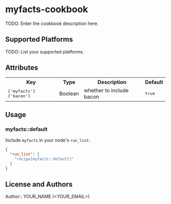 # myfacts-cookbook

TODO: Enter the cookbook description here.

## Supported Platforms

TODO: List your supported platforms.

## Attributes

<table>
  <tr>
    <th>Key</th>
    <th>Type</th>
    <th>Description</th>
    <th>Default</th>
  </tr>
  <tr>
    <td><tt>['myfacts']['bacon']</tt></td>
    <td>Boolean</td>
    <td>whether to include bacon</td>
    <td><tt>true</tt></td>
  </tr>
</table>

## Usage

### myfacts::default

Include `myfacts` in your node's `run_list`:

```json
{
  "run_list": [
    "recipe[myfacts::default]"
  ]
}
```

## License and Authors

Author:: YOUR_NAME (<YOUR_EMAIL>)
